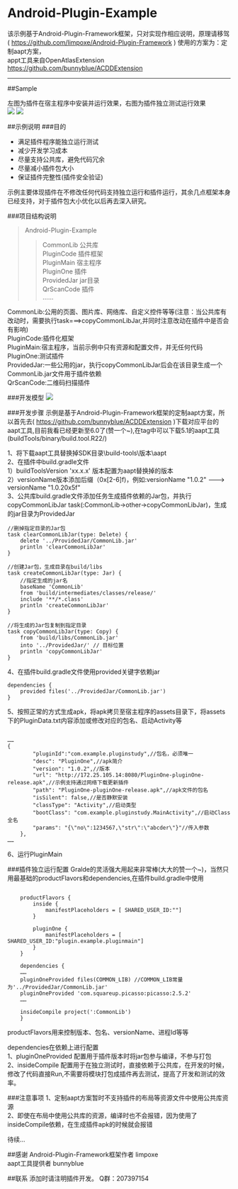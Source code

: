 # Android-Plugin-Example

该示例基于Android-Plugin-Framework框架，只对实现作相应说明，原理请移驾( https://github.com/limpoxe/Android-Plugin-Framework ) 使用的方案为：定制aapt方案，<br>
appt工具来自OpenAtlasExtension https://github.com/bunnyblue/ACDDExtension

---

##Sample

左图为插件在宿主程序中安装并运行效果，右图为插件独立测试运行效果<br>
![](https://github.com/Walkud/Android-Plugin-Example/blob/master/image/PluginGif.gif)
![](https://github.com/Walkud/Android-Plugin-Example/blob/master/image/PluginOne.gif)

##示例说明
###目的
  * 满足插件程序能独立运行测试
  * 减少开发学习成本
  * 尽量支持公共库，避免代码冗余
  * 尽量减小插件包大小
  * 保证插件完整性(插件安全验证)

示例主要体现插件在不修改任何代码支持独立运行和插件运行，其余几点框架本身已经支持，对于插件包大小优化以后再去深入研究。

###项目结构说明
>Android-Plugin-Example<br>
>>CommonLib        公共库<br>
>>PluginCode       插件框架<br>
>>PluginMain       宿主程序<br>
>>PluginOne        插件<br>
>>ProvidedJar      jar目录<br>
>>QrScanCode       插件<br>
>>……<br>

CommonLib:公用的页面、图片库、网络库、自定义控件等等(注意：当公共库有改动时，需要执行task===>copyCommonLibJar,并同时注意改动在插件中是否会有影响)<br>
PluginCode:插件化框架<br>
PluginMain:宿主程序，当前示例中只有资源和配置文件，并无任何代码<br>
PluginOne:测试插件<br>
ProvidedJar:一些公用的jar，执行copyCommonLibJar后会在该目录生成一个CommonLib.jar文件用于插件依赖<br>
QrScanCode:二维码扫描插件

###开发模型
![](https://github.com/Walkud/Android-Plugin-Example/blob/master/image/PluginModel.png)


###开发步骤
示例是基于Android-Plugin-Framework框架的定制aapt方案，所以首先去( https://github.com/bunnyblue/ACDDExtension )下载对应平台的aapt工具,目前我看已经更新至6.0了(赞一个~),在tag中可以下载5.1的aapt工具(buildTools/binary/build.tool.R22/)

1、将下载aapt工具替换掉SDK目录\build-tools\版本\aapt<br>
2、在插件中build.gradle文件<br>
    1）buildToolsVersion 'xx.x.x' 版本配置为aapt替换掉的版本<br>
    2）versionName版本添加后缀（0x[2-6]f)，例如:versionName "1.0.2"  --->  versionName "1.0.20x5f"<br>
3、公共库build.gradle文件添加任务生成插件依赖的Jar包，并执行copyCommonLibJar task(:CommonLib->other->copyCommonLibJar)，生成的jar目录为ProvidedJar
```
//删掉指定目录的Jar包
task clearCommonLibJar(type: Delete) {
    delete '../ProvidedJar/CommonLib.jar'
    println 'clearCommonLibJar'
}

//创建Jar包，生成目录在build/libs
task createCommonLibJar(type: Jar) {
    //指定生成的jar名
    baseName 'CommonLib'
    from 'build/intermediates/classes/release/'
    include '**/*.class'
    println 'createCommonLibJar'
}

//将生成的Jar包复制到指定目录
task copyCommonLibJar(type: Copy) {
    from 'build/libs/CommonLib.jar'
    into '../ProvidedJar/' // 目标位置
    println 'copyCommonLibJar'
}
```
4、在插件build.gradle文件使用provided关键字依赖jar
```
dependencies {
    provided files('../ProvidedJar/CommonLib.jar')
}
```
5、按照正常的方式生成apk，将apk拷贝至宿主程序的assets目录下，将assets下的PluginData.txt内容添加或修改对应的包名、启动Activity等
```

……
{
        "pluginId":"com.example.pluginstudy",//包名，必须唯一
        "desc": "PluginOne",//apk简介
        "version": "1.0.2",//版本
        "url": "http://172.25.105.14:8080/PluginOne-pluginOne-release.apk",//示例支持通过网络下载更新插件
        "path": "PluginOne-pluginOne-release.apk",//apk文件的包名
        "isSilent": false,//是否静默安装
        "classType": "Activity",//启动类型
        "bootClass": "com.example.pluginstudy.MainActivity",//启动Class全名
        "params": "{\"no\":1234567,\"str\":\"abcder\"}"//传入参数
    },
……

```
6、运行PluginMain

###插件独立运行配置
Gralde的灵活强大用起来非常棒(大大的赞一个~)，当然只用最基础的productFlavors和dependencies,在插件build.gradle中使用
```

    productFlavors {
        inside {
            manifestPlaceholders = [ SHARED_USER_ID:""]
        }

        pluginOne {
            manifestPlaceholders = [ SHARED_USER_ID:"plugin.example.pluginmain"]
        }
    }
    
    dependencies {
    ……
    pluginOneProvided files(COMMON_LIB) //COMMON_LIB常量为'../ProvidedJar/CommonLib.jar'
    pluginOneProvided 'com.squareup.picasso:picasso:2.5.2'
    ……

    insideCompile project(':CommonLib')
    }

```
productFlavors用来控制版本、包名、versionName、进程Id等等

dependencies在依赖上进行配置<br>
1、pluginOneProvided 配置用于插件版本时将jar包参与编译，不参与打包<br>
2、insideCompile 配置用于在独立测试时，直接依赖于公共库，在开发的时候，修改了代码直接Run,不需要将模块打包成插件再去测试，提高了开发和测试的效率。

###注意事项
1、定制aapt方案暂时不支持插件的布局等资源文件中使用公共库资源<br>
2、即使在布局中使用公共库的资源，编译时也不会报错，因为使用了insideCompile依赖，在生成插件apk的时候就会报错<br>


待续...


##感谢
Android-Plugin-Framework框架作者 limpoxe<br>
aapt工具提供者 bunnyblue

##联系
添加时请注明插件开发。 Q群：207397154
